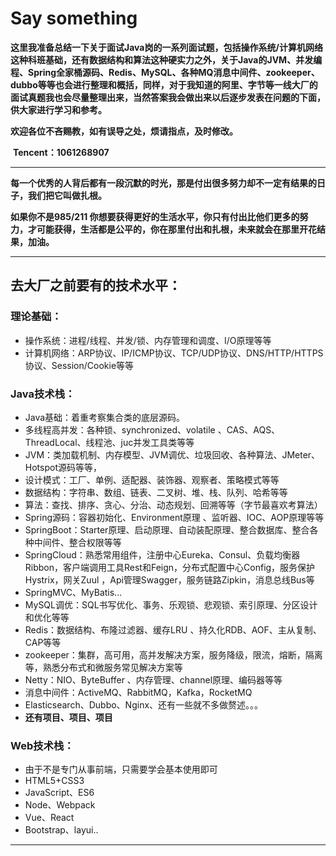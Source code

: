 # Say something

​		**这里我准备总结一下关于面试Java岗的一系列面试题，包括操作系统/计算机网络这种科班基础，还有数据结构和算法这种硬实力之外，关于Java的JVM、并发编程、Spring全家桶源码、Redis、MySQL、各种MQ消息中间件、zookeeper、dubbo等等也会进行整理和概括，同样，对于我知道的阿里、字节等一线大厂的面试真题我也会尽量整理出来，当然答案我会做出来以后逐步发表在问题的下面，供大家进行学习和参考。**

​		**欢迎各位不吝赐教，如有误导之处，烦请指点，及时修改。**

​		**Tencent：1061268907**

---



**每一个优秀的人背后都有一段沉默的时光，那是付出很多努力却不一定有结果的日子，我们把它叫做扎根。**

**如果你不是985/211 你想要获得更好的生活水平，你只有付出比他们更多的努力，才可能获得，生活都是公平的，你在那里付出和扎根，未来就会在那里开花结果，加油。**

-----



## 去大厂之前要有的技术水平：

### 理论基础：

- 操作系统：进程/线程、并发/锁、内存管理和调度、I/O原理等等
- 计算机网络：ARP协议、IP/ICMP协议、TCP/UDP协议、DNS/HTTP/HTTPS协议、Session/Cookie等等

### Java技术栈：

- Java基础：着重考察集合类的底层源码。
- 多线程高并发：各种锁、synchronized、volatile 、CAS、AQS、ThreadLocal、线程池、juc并发工具类等等
- JVM：类加载机制、内存模型、JVM调优、垃圾回收、各种算法、JMeter、Hotspot源码等等，
- 设计模式：工厂、单例、适配器、装饰器、观察者、策略模式等等
- 数据结构：字符串、数组、链表、二叉树、堆、栈、队列、哈希等等
- 算法：查找、排序、贪心、分治、动态规划、回溯等等（字节最喜欢考算法）
- Spring源码：容器初始化、Environment原理 、监听器、IOC、AOP原理等等
- SpringBoot：Starter原理、启动原理、自动装配原理、整合数据库、整合各种中间件、整合权限等等
- SpringCloud：熟悉常用组件，注册中心Eureka、Consul、负载均衡器Ribbon，客户端调用工具Rest和Feign，分布式配置中心Config，服务保护Hystrix，网关Zuul ，Api管理Swagger，服务链路Zipkin，消息总线Bus等
- SpringMVC、MyBatis...
- MySQL调优：SQL书写优化、事务、乐观锁、悲观锁、索引原理、分区设计和优化等等
- Redis：数据结构、布隆过滤器、缓存LRU 、持久化RDB、AOF、主从复制、CAP等等
- zookeeper：集群，高可用，高并发解决方案，服务降级，限流，熔断，隔离等，熟悉分布式和微服务常见解决方案等
- Netty：NIO、ByteBuffer 、内存管理、channel原理、编码器等等
- 消息中间件：ActiveMQ、RabbitMQ，Kafka，RocketMQ
- Elasticsearch、Dubbo、Nginx、还有一些就不多做赘述。。。
- **还有项目、项目、项目**

  

### Web技术栈：

- 由于不是专门从事前端，只需要学会基本使用即可
- HTML5+CSS3
- JavaScript、ES6
- Node、Webpack
- Vue、React
- Bootstrap、layui..

-----

